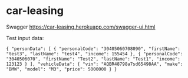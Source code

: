 # car-leasing

Swagger 
https://car-leasing.herokuapp.com/swagger-ui.html

Test input data:

`{
  "personData": [
    {
      "personalCode": "30405060708090",
      "firstName": "test3",
      "lastName": "test4",
      "income": 155454
    },
    {
      "personalCode": "3040506070",
      "firstName": "Test2",
      "lastName": "Test1",
      "income": 123123
    }
  ],
  "vehicleData": {
    "vin": "AQBR48798a7sd65498AA",
    "make": "BMW",
    "model": "M3",
    "price": 5000000
  }
}`
